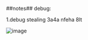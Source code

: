 ##notes##
debug:

1.debug stealing 3a4a nfeha 8lt 




![image](https://github.com/tahaaa22/Scheduler-Algo/assets/128100857/accd9d47-1aec-479f-9a00-54023dfc2085)
